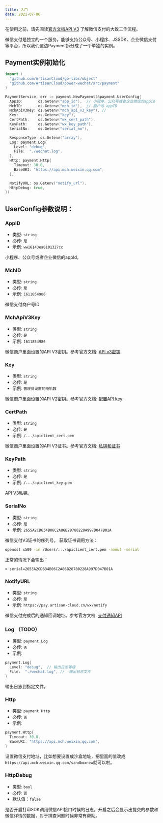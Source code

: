```yaml
---
title: 入门
date: 2021-07-06
---
```


在使用之前，请先阅读[官方文档API V3](https://pay.weixin.qq.com/wiki/doc/apiv3/wechatpay/wechatpay-1.shtml) 了解微信支付的大致工作流程。

微信支付是独立的一个服务，能够支持公众号、小程序、JSSDK、企业微信支付等平台，所以我们这边Payment拆分成了一个单独的实例。

## Payment实例初始化

``` go
import (
  "github.com/ArtisanCloud/go-libs/object"
  "github.com/ArtisanCloud/power-wechat/src/payment"
)

PaymentService, err := payment.NewPayment(&payment.UserConfig{
  AppID:       os.Getenv("app_id"),  // 小程序、公众号或者企业微信的appid
  MchID:       os.Getenv("mch_id"),  // 商户号 appID
  MchApiV3Key: os.Getenv("mch_api_v3_key"), //
  Key:         os.Getenv("key"),
  CertPath:    os.Getenv("wx_cert_path"),
  KeyPath:     os.Getenv("wx_key_path"),
  SerialNo:    os.Getenv("serial_no"),

  ResponseType: os.Getenv("array"),
  Log: payment.Log{
    Level: "debug",
    File:  "./wechat.log",
  },
  Http: payment.Http{
    Timeout: 30.0,
    BaseURI: "https://api.mch.weixin.qq.com",
  },

  NotifyURL: os.Getenv("notify_url"),
  HttpDebug: true,
})
```

## UserConfig参数说明：

### AppID

- 类型: `string`
- 必传: `是`
- 示例: `ww16143ea0101327cc` 

小程序、公众号或者企业微信的appId。 

### MchID

- 类型: `string`
- 必传: `是`
- 示例: `1611854986` 

微信支付商户号ID

### MchApiV3Key

- 类型: `string`
- 必传: `是`
- 示例: `1611854986` 

微信商户里面设置的API V3密钥。参考官方文档: [API v3密钥](https://pay.weixin.qq.com/wiki/doc/apiv3/wechatpay/wechatpay3_2.shtml)


### Key
- 类型: `string`
- 必传: `是`
- 示例: `管理员设置的随机数` 

微信商户里面设置的API V2密钥。参考官方文档: [配置API key](https://pay.weixin.qq.com/wiki/doc/api/wxpay/ch/guide/Configure_API_key.shtml)


### CertPath

- 类型: `string`
- 必传: `是`
- 示例: `/.../apiclient_cert.pem` 

微信商户里面设置的API V3证书。参考官方文档: [私钥和证书](https://pay.weixin.qq.com/wiki/doc/apiv3/wechatpay/wechatpay3_1.shtml)


### KeyPath

- 类型: `string`
- 必传: `是`
- 示例: `/.../apiclient_key.pem` 

API V3私钥。

### SerialNo
- 类型: `string`
- 必传: `是`
- 示例: `2655A2CD634B06C2A86B28780228A997D047B01A` 

微信支付V3证书的序列号。
获取证书调用方法：
``` bash
openssl x509 -in /Users/.../apiclient_cert.pem -noout -serial
```
正常的情况下会输出：
```
> serial=2655A2CD634B06C2A86B28780228A997D047B01A
```

### NotifyURL

- 类型: `string`
- 必传: `是`
- 示例: `https://pay.artisan-cloud.cn/wx/notify` 

微信支付完成后的通知回调地址。参考官方文档: [支付通知API](https://pay.weixin.qq.com/wiki/doc/apiv3/apis/chapter3_1_5.shtml)


### Log （TODO）

- 类型: `payment.Log`
- 必传: `否`
- 示例: 
``` go
payment.Log{
  Level: "debug",  // 输出日志等级
  File:  "./wechat.log", //  输出日志文件
}
```
输出日志到指定文件。

### Http

- 类型: `payment.Http`
- 必传: `否`
- 示例: 
``` go
payment.Http{
  Timeout: 30.0,
  BaseURI: "https://api.mch.weixin.qq.com",
}
```

设置微信支付地址，比如想要设置成沙盒地址，把里面的值改成`https://api.mch.weixin.qq.com/sandboxnew`就可以啦。

### HttpDebug

- 类型: `bool`
- 必传: `否`
- 默认值：`false`

是否开启打印SDK调用微信API接口时候的日志，开启之后会显示出提交的参数和微信详情的数据，对于排查问题时候非常有帮助。

